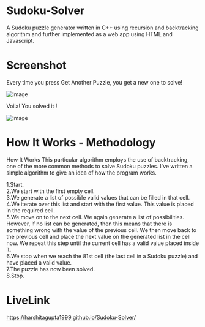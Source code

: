 # Sudoku-Solver
A Sudoku puzzle generator written in C++ using recursion and backtracking algorithm and further implemented as a web app using HTML and Javascript.

# Screenshot
Every time you press Get Another Puzzle, you get a new one to solve!

![image](https://user-images.githubusercontent.com/76108859/142727592-db7e7466-9f89-4d51-be04-e90753b6eee9.png)

Voila! You solved it !

![image](https://user-images.githubusercontent.com/76108859/142727632-d5f7a520-8ad2-473c-9215-f27c456e73bc.png)


# How It Works - Methodology 
How It Works
This particular algorithm employs the use of backtracking, one of the more common methods to solve Sudoku puzzles. I've written a simple algorithm to give an idea of how the program works.

1.Start. <br />
2.We start with the first empty cell. <br />
3.We generate a list of possible valid values that can be filled in that cell. <br />
4.We iterate over this list and start with the first value. This value is placed in the required cell. <br />
5.We move on to the next cell. We again generate a list of possibilities. However, if no list can be generated, then this means that there is something wrong with the value of the previous cell. We then move back to the previous cell and place the next value on the generated list in the cell now. We repeat this step until the current cell has a valid value placed inside it. <br />
6.We stop when we reach the 81st cell (the last cell in a Sudoku puzzle) and have placed a valid value. <br />
7.The puzzle has now been solved. <br />
8.Stop.

# LiveLink
https://harshitagupta1999.github.io/Sudoku-Solver/


